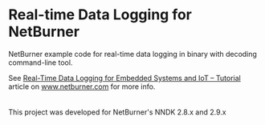 # Real-time Data Logging for NetBurner

NetBurner example code for real-time data logging in binary with decoding command-line tool.<br>

See [Real-Time Data Logging for Embedded Systems and IoT – Tutorial](https://www.netburner.com/learn/real-time-data-logging-for-embedded-iot/) article on www.netburner.com for more info.<br>
<br><br>
This project was developed for NetBurner's NNDK 2.8.x and 2.9.x
